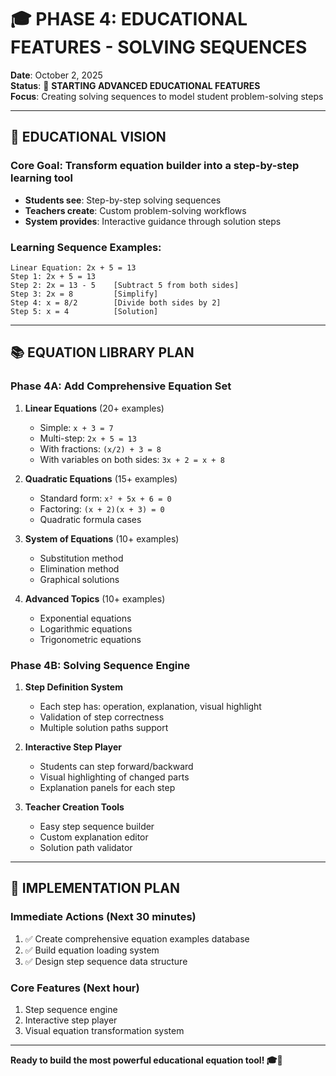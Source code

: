 # 🎓 **PHASE 4: EDUCATIONAL FEATURES - SOLVING SEQUENCES**
**Date**: October 2, 2025  
**Status**: 🚀 **STARTING ADVANCED EDUCATIONAL FEATURES**  
**Focus**: Creating solving sequences to model student problem-solving steps

---

## 🎯 **EDUCATIONAL VISION**

### **Core Goal**: Transform equation builder into a step-by-step learning tool
- **Students see**: Step-by-step solving sequences
- **Teachers create**: Custom problem-solving workflows  
- **System provides**: Interactive guidance through solution steps

### **Learning Sequence Examples**:
```
Linear Equation: 2x + 5 = 13
Step 1: 2x + 5 = 13
Step 2: 2x = 13 - 5    [Subtract 5 from both sides]
Step 3: 2x = 8         [Simplify]
Step 4: x = 8/2        [Divide both sides by 2]
Step 5: x = 4          [Solution]
```

---

## 📚 **EQUATION LIBRARY PLAN**

### **Phase 4A: Add Comprehensive Equation Set**
1. **Linear Equations** (20+ examples)
   - Simple: `x + 3 = 7`
   - Multi-step: `2x + 5 = 13`
   - With fractions: `(x/2) + 3 = 8`
   - With variables on both sides: `3x + 2 = x + 8`

2. **Quadratic Equations** (15+ examples)
   - Standard form: `x² + 5x + 6 = 0`
   - Factoring: `(x + 2)(x + 3) = 0`
   - Quadratic formula cases

3. **System of Equations** (10+ examples)
   - Substitution method
   - Elimination method
   - Graphical solutions

4. **Advanced Topics** (10+ examples)
   - Exponential equations
   - Logarithmic equations
   - Trigonometric equations

### **Phase 4B: Solving Sequence Engine**
1. **Step Definition System**
   - Each step has: operation, explanation, visual highlight
   - Validation of step correctness
   - Multiple solution paths support

2. **Interactive Step Player**
   - Students can step forward/backward
   - Visual highlighting of changed parts
   - Explanation panels for each step

3. **Teacher Creation Tools**
   - Easy step sequence builder
   - Custom explanation editor
   - Solution path validator

---

## 🚀 **IMPLEMENTATION PLAN**

### **Immediate Actions (Next 30 minutes)**
1. ✅ Create comprehensive equation examples database
2. ✅ Build equation loading system
3. ✅ Design step sequence data structure

### **Core Features (Next hour)**
1. Step sequence engine
2. Interactive step player
3. Visual equation transformation system

---

**Ready to build the most powerful educational equation tool! 🎓🚀**
